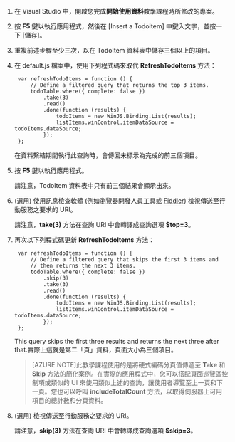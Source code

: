 

1. 在 Visual Studio 中，開啟您完成**開始使用資料**教學課程時所修改的專案。

2. 按 **F5** 鍵以執行應用程式，然後在 [Insert a TodoItem] 中鍵入文字，並按一下 [儲存]。

3. 重複前述步驟至少三次，以在 TodoItem 資料表中儲存三個以上的項目。

2. 在 default.js 檔案中，使用下列程式碼來取代 **RefreshTodoItems** 方法：

        var refreshTodoItems = function () {
            // Define a filtered query that returns the top 3 items.
            todoTable.where({ complete: false })
                .take(3)
                .read()
                .done(function (results) {
                    todoItems = new WinJS.Binding.List(results);
                    listItems.winControl.itemDataSource = todoItems.dataSource;
                });
        };

  	在資料繫結期間執行此查詢時，會傳回未標示為完成的前三個項目。

3. 按 **F5** 鍵以執行應用程式。

  	請注意，TodoItem 資料表中只有前三個結果會顯示出來。

4. (選用) 使用訊息檢查軟體 (例如瀏覽器開發人員工具或 [Fiddler]) 檢視傳送至行動服務之要求的 URI。

   	請注意，**take(3)** 方法在查詢 URI 中會轉譯成查詢選項 **$top=3**。

5. 再次以下列程式碼更新 **RefreshTodoItems** 方法：
            
        var refreshTodoItems = function () {
            // Define a filtered query that skips the first 3 items and 
            // then returns the next 3 items.
            todoTable.where({ complete: false })
                .skip(3)
                .take(3)
                .read()
                .done(function (results) {
                    todoItems = new WinJS.Binding.List(results);
                    listItems.winControl.itemDataSource = todoItems.dataSource;
                });
        };

   	This query skips the first three results and returns the next three after that.實際上這就是第二「頁」資料，頁面大小為三個項目。

    > [AZURE.NOTE]此教學課程使用的是將硬式編碼分頁值傳遞至 **Take** 和 **Skip** 方法的簡化案例。在實際的應用程式中，您可以搭配頁面巡覽區控制項或類似的 UI 來使用類似上述的查詢，讓使用者導覽至上一頁和下一頁。您也可以呼叫 **includeTotalCount** 方法，以取得伺服器上可用項目的總計數和分頁資料。

6. (選用) 檢視傳送至行動服務之要求的 URI。

   	請注意，**skip(3)** 方法在查詢 URI 中會轉譯成查詢選項 **$skip=3**。

<!-- URLs -->
[Fiddler]: http://go.microsoft.com/fwlink/?LinkID=262412

<!---HONumber=July15_HO2-->